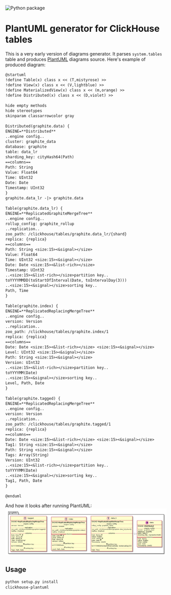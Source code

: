 ![Python package](https://github.com/Felixoid/clickhouse-plantuml/workflows/Python%20package/badge.svg)

# PlantUML generator for ClickHouse tables

This is a very early version of diagrams generator. It parses `system.tables` table and produces [PlantUML](https://plantuml.com) diagrams source. Here's example of produced diagram:

```plantuml
@startuml
!define Table(x) class x << (T,mistyrose) >>
!define View(x) class x << (V,lightblue) >>
!define MaterializedView(x) class x << (m,orange) >>
!define Distributed(x) class x << (D,violet) >>

hide empty methods
hide stereotypes
skinparam classarrowcolor gray

Distributed(graphite.data) {
ENGINE=**Distributed**
..engine config..
cluster: graphite_data
database: graphite
table: data_lr
sharding_key: cityHash64(Path)
==columns==
Path: String
Value: Float64
Time: UInt32
Date: Date
Timestamp: UInt32
}
graphite.data_lr -|> graphite.data

Table(graphite.data_lr) {
ENGINE=**ReplicatedGraphiteMergeTree**
..engine config..
rollup_config: graphite_rollup
..replication..
zoo_path: /clickhouse/tables/graphite.data_lr/{shard}
replica: {replica}
==columns==
Path: String <size:15><&signal></size>
Value: Float64
Time: UInt32 <size:15><&signal></size>
Date: Date <size:15><&list-rich></size>
Timestamp: UInt32
..<size:15><&list-rich></size>partition key..
toYYYYMMDD(toStartOfInterval(Date, toIntervalDay(3)))
..<size:15><&signal></size>sorting key..
Path, Time
}

Table(graphite.index) {
ENGINE=**ReplicatedReplacingMergeTree**
..engine config..
version: Version
..replication..
zoo_path: /clickhouse/tables/graphite.index/1
replica: {replica}
==columns==
Date: Date <size:15><&list-rich></size> <size:15><&signal></size>
Level: UInt32 <size:15><&signal></size>
Path: String <size:15><&signal></size>
Version: UInt32
..<size:15><&list-rich></size>partition key..
toYYYYMM(Date)
..<size:15><&signal></size>sorting key..
Level, Path, Date
}

Table(graphite.tagged) {
ENGINE=**ReplicatedReplacingMergeTree**
..engine config..
version: Version
..replication..
zoo_path: /clickhouse/tables/graphite.tagged/1
replica: {replica}
==columns==
Date: Date <size:15><&list-rich></size> <size:15><&signal></size>
Tag1: String <size:15><&signal></size>
Path: String <size:15><&signal></size>
Tags: Array(String)
Version: UInt32
..<size:15><&list-rich></size>partition key..
toYYYYMM(Date)
..<size:15><&signal></size>sorting key..
Tag1, Path, Date
}

@enduml
```

And how it looks after running PlantUML:  
![example](./example.png)

## Usage

```bash
python setup.py install
clickhouse-plantuml
```
